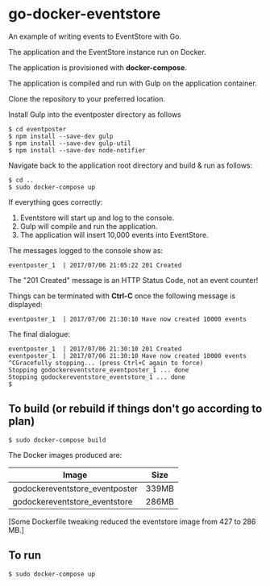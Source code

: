 # go-docker-eventstore

An example of writing events to EventStore with Go.

The application and the EventStore instance run on Docker.

The application is provisioned with __docker-compose__.

The application is compiled and run with Gulp on the application container.

Clone the repository to your preferred location.

Install Gulp into the eventposter directory as follows

	$ cd eventposter
	$ npm install --save-dev gulp
	$ npm install --save-dev gulp-util
	$ npm install --save-dev node-notifier

Navigate back to the application root directory and build & run as follows:

	$ cd ..
	$ sudo docker-compose up

If everything goes correctly:

1. Eventstore will start up and log to the console.
2. Gulp will compile and run the application.
3. The application will insert 10,000 events into EventStore.

The messages logged to the console show as:

	eventposter_1  | 2017/07/06 21:05:22 201 Created

The "201 Created" message is an HTTP Status Code, not an event counter!

Things can be terminated with __Ctrl-C__ once the following message is displayed:

	eventposter_1  | 2017/07/06 21:30:10 Have now created 10000 events

The final dialogue:

	eventposter_1  | 2017/07/06 21:30:10 201 Created
	eventposter_1  | 2017/07/06 21:30:10 Have now created 10000 events
	^CGracefully stopping... (press Ctrl+C again to force)
	Stopping godockereventstore_eventposter_1 ... done
	Stopping godockereventstore_eventstore_1 ... done
	$

## To build (or rebuild if things don't go according to plan)

	$ sudo docker-compose build

The Docker images produced are:

Image | Size
----- | ----
godockereventstore_eventposter | 339MB
godockereventstore_eventstore | 286MB

[Some Dockerfile tweaking reduced the eventstore image from 427 to 286 MB.]

## To run

	$ sudo docker-compose up
